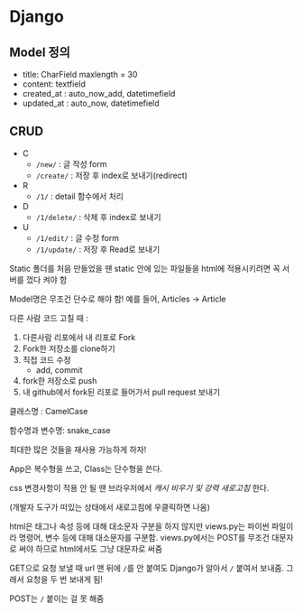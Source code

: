 # Django

## Model 정의

* title: CharField maxlength = 30
* content: textfield
* created_at : auto_now_add, datetimefield
* updated_at : auto_now, datetimefield

## CRUD

* C
  * `/new/` :  글 작성 form
  * `/create/` : 저장 후 index로 보내기(redirect)
* R
  * `/1/` : detail 함수에서 처리
* D
  * `/1/delete/` : 삭제 후 index로 보내기
* U
  * `/1/edit/` : 글 수정 form
  * `/1/update/` : 저장 후 Read로 보내기



Static 폴더를 처음 만들었을 땐 static 안에 있는 파일들을 html에 적용시키려면 꼭 서버를 껐다 켜야 함

Model명은 무조건 단수로 해야 함! 예를 들어, Articles -> Article

다른 사람 코드 고칠 때 :

1. 다른사람 리포에서 내 리포로 Fork
2. Fork한 저장소를 clone하기
3. 직접 코드 수정
   * add, commit
4. fork한 저장소로 push
5. 내 github에서 fork된 리포로 들어가서 pull request 보내기



클래스명 : CamelCase

함수명과 변수명: snake_case

최대한 많은 것들을 재사용 가능하게 하자!

App은 복수형을 쓰고,  Class는 단수형을 쓴다.



css 변경사항이 적용 안 될 땐 브라우저에서 *캐시 비우기 및 강력 새로고침* 한다.

(개발자 도구가 떠있는 상태에서 새로고침에 우클릭하면 나옴)



html은 태그나 속성 등에 대해 대소문자 구분을 하지 않지만 views.py는 파이썬 파일이라 명령어, 변수 등에 대해 대소문자를 구분함. views.py에서는 POST를 무조건 대문자로 써야 하므로 html에서도 그냥 대문자로 써줌



GET으로 요청 보낼 때 url 맨 뒤에 `/`를 안 붙여도 Django가 알아서 `/` 붙여서 보내줌. 그래서 요청을 두 번 보내게 됨!

POST는 `/` 붙이는 걸 못 해줌